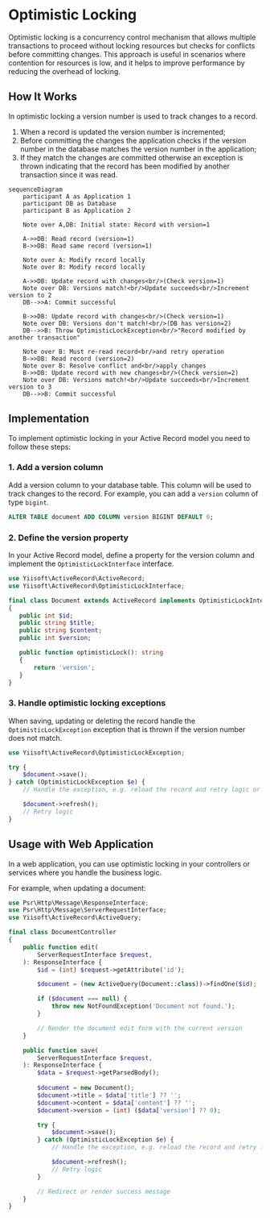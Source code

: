 # Optimistic Locking

Optimistic locking is a concurrency control mechanism that allows multiple transactions to proceed without locking 
resources but checks for conflicts before committing changes. This approach is useful in scenarios where contention
for resources is low, and it helps to improve performance by reducing the overhead of locking.

## How It Works

In optimistic locking a version number is used to track changes to a record.

1. When a record is updated the version number is incremented;
2. Before committing the changes the application checks if the version number in the database matches the version number
   in the application;
3. If they match the changes are committed otherwise an exception is thrown indicating that the record has been modified
   by another transaction since it was read.

```mermaid
sequenceDiagram
    participant A as Application 1
    participant DB as Database
    participant B as Application 2
    
    Note over A,DB: Initial state: Record with version=1
    
    A->>DB: Read record (version=1)
    B->>DB: Read same record (version=1)
    
    Note over A: Modify record locally
    Note over B: Modify record locally
    
    A->>DB: Update record with changes<br/>(Check version=1)
    Note over DB: Versions match!<br/>Update succeeds<br/>Increment version to 2
    DB-->>A: Commit successful
    
    B->>DB: Update record with changes<br/>(Check version=1)
    Note over DB: Versions don't match!<br/>(DB has version=2)
    DB-->>B: Throw OptimisticLockException<br/>"Record modified by another transaction"
    
    Note over B: Must re-read record<br/>and retry operation
    B->>DB: Read record (version=2)
    Note over B: Resolve conflict and<br/>apply changes
    B->>DB: Update record with new changes<br/>(Check version=2)
    Note over DB: Versions match!<br/>Update succeeds<br/>Increment version to 3
    DB-->>B: Commit successful
```

## Implementation

To implement optimistic locking in your Active Record model you need to follow these steps:

### 1. Add a version column

Add a version column to your database table. This column will be used to track changes to the record.
For example, you can add a `version` column of type `bigint`.

```sql
ALTER TABLE document ADD COLUMN version BIGINT DEFAULT 0;
```
### 2. Define the version property

In your Active Record model, define a property for the version column and implement the `OptimisticLockInterface`
interface.

```php
use Yiisoft\ActiveRecord\ActiveRecord;
use Yiisoft\ActiveRecord\OptimisticLockInterface;

final class Document extends ActiveRecord implements OptimisticLockInterface
{
   public int $id;
   public string $title;
   public string $content;
   public int $version;

   public function optimisticLock(): string
   {
       return 'version';
   }
}
```

### 3. Handle optimistic locking exceptions
When saving, updating or deleting the record handle the `OptimisticLockException` exception that is thrown 
if the version number does not match.

```php
use Yiisoft\ActiveRecord\OptimisticLockException;

try {
    $document->save();
} catch (OptimisticLockException $e) {
    // Handle the exception, e.g. reload the record and retry logic or inform the user about the conflict

    $document->refresh();
    // Retry logic
}
```

## Usage with Web Application

In a web application, you can use optimistic locking in your controllers or services where you handle the business logic.

For example, when updating a document:

```php
use Psr\Http\Message\ResponseInterface;
use Psr\Http\Message\ServerRequestInterface;
use Yiisoft\ActiveRecord\ActiveQuery;

final class DocumentController
{
    public function edit(
        ServerRequestInterface $request,
    ): ResponseInterface {
        $id = (int) $request->getAttribute('id');

        $document = (new ActiveQuery(Document::class))->findOne($id);

        if ($document === null) {
            throw new NotFoundException('Document not found.');
        }

        // Render the document edit form with the current version
    }

    public function save(
        ServerRequestInterface $request,
    ): ResponseInterface {
        $data = $request->getParsedBody();
    
        $document = new Document();
        $document->title = $data['title'] ?? '';
        $document->content = $data['content'] ?? '';
        $document->version = (int) ($data['version'] ?? 0);

        try {
            $document->save();
        } catch (OptimisticLockException $e) {
            // Handle the exception, e.g. reload the record and retry logic or inform the user about the conflict

            $document->refresh();
            // Retry logic
        }

        // Redirect or render success message
    }
}
```
